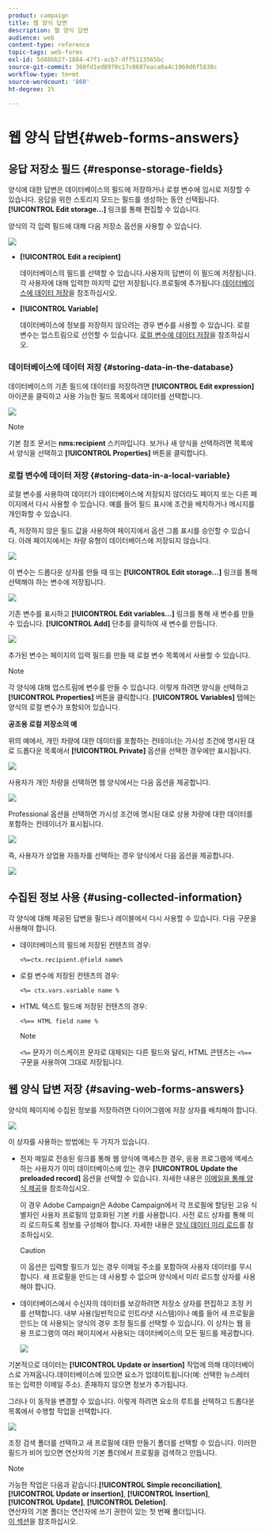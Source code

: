 ```yaml
---
product: campaign
title: 웹 양식 답변
description: 웹 양식 답변
audience: web
content-type: reference
topic-tags: web-forms
exl-id: 5d48bb27-1884-47f1-acb7-dff5113565bc
source-git-commit: 360fd1ed8970c17c0687eaca0a4c1960d6f5838c
workflow-type: tm+mt
source-wordcount: '860'
ht-degree: 1%

---
```


# 웹 양식 답변{#web-forms-answers}

## 응답 저장소 필드 {#response-storage-fields}

양식에 대한 답변은 데이터베이스의 필드에 저장하거나 로컬 변수에 임시로 저장할 수 있습니다. 응답을 위한 스토리지 모드는 필드를 생성하는 동안 선택됩니다. **[!UICONTROL Edit storage...]** 링크를 통해 편집할 수 있습니다.

양식의 각 입력 필드에 대해 다음 저장소 옵션을 사용할 수 있습니다.

![](assets/s_ncs_admin_survey_select_storage.png)

* **[!UICONTROL Edit a recipient]**

   데이터베이스의 필드를 선택할 수 있습니다.사용자의 답변이 이 필드에 저장됩니다. 각 사용자에 대해 입력한 마지막 값만 저장됩니다.프로필에 추가됩니다.[데이터베이스에 데이터 저장](#storing-data-in-the-database)을 참조하십시오.

* **[!UICONTROL Variable]**

   데이터베이스에 정보를 저장하지 않으려는 경우 변수를 사용할 수 있습니다. 로컬 변수는 업스트림으로 선언할 수 있습니다. [로컬 변수에 데이터 저장](#storing-data-in-a-local-variable)을 참조하십시오.

### 데이터베이스에 데이터 저장 {#storing-data-in-the-database}

데이터베이스의 기존 필드에 데이터를 저장하려면 **[!UICONTROL Edit expression]** 아이콘을 클릭하고 사용 가능한 필드 목록에서 데이터를 선택합니다.

![](assets/s_ncs_admin_survey_storage_type1.png)

>[!NOTE]
>
>기본 참조 문서는 **nms:recipient** 스키마입니다. 보거나 새 양식을 선택하려면 목록에서 양식을 선택하고 **[!UICONTROL Properties]** 버튼을 클릭합니다.

### 로컬 변수에 데이터 저장 {#storing-data-in-a-local-variable}

로컬 변수를 사용하여 데이터가 데이터베이스에 저장되지 않더라도 페이지 또는 다른 페이지에서 다시 사용할 수 있습니다. 예를 들어 필드 표시에 조건을 배치하거나 메시지를 개인화할 수 있습니다.

즉, 저장하지 않은 필드 값을 사용하여 페이지에서 옵션 그룹 표시를 승인할 수 있습니다. 아래 페이지에서는 차량 유형이 데이터베이스에 저장되지 않습니다.

![](assets/s_ncs_admin_survey_no_storage_variable.png)

이 변수는 드롭다운 상자를 만들 때 또는 **[!UICONTROL Edit storage...]** 링크를 통해 선택해야 하는 변수에 저장됩니다.

![](assets/s_ncs_admin_survey_no_storage_variable2.png)

기존 변수를 표시하고 **[!UICONTROL Edit variables...]** 링크를 통해 새 변수를 만들 수 있습니다. **[!UICONTROL Add]** 단추를 클릭하여 새 변수를 만듭니다.

![](assets/s_ncs_admin_survey_add_a_variable.png)

추가된 변수는 페이지의 입력 필드를 만들 때 로컬 변수 목록에서 사용할 수 있습니다.

>[!NOTE]
>
>각 양식에 대해 업스트림에 변수를 만들 수 있습니다. 이렇게 하려면 양식을 선택하고 **[!UICONTROL Properties]** 버튼을 클릭합니다. **[!UICONTROL Variables]** 탭에는 양식의 로컬 변수가 포함되어 있습니다.

**공조용 로컬 저장소의 예**

위의 예에서, 개인 차량에 대한 데이터를 포함하는 컨테이너는 가시성 조건에 명시된 대로 드롭다운 목록에서 **[!UICONTROL Private]** 옵션을 선택한 경우에만 표시됩니다.

![](assets/s_ncs_admin_survey_add_a_condition.png)

사용자가 개인 차량을 선택하면 웹 양식에서는 다음 옵션을 제공합니다.

![](assets/s_ncs_admin_survey_no_storage_conda.png)

Professional 옵션을 선택하면 가시성 조건에 명시된 대로 상용 차량에 대한 데이터를 포함하는 컨테이너가 표시됩니다.

![](assets/s_ncs_admin_survey_view_a_condition.png)

즉, 사용자가 상업용 자동차를 선택하는 경우 양식에서 다음 옵션을 제공합니다.

![](assets/s_ncs_admin_survey_no_storage_condb.png)

## 수집된 정보 사용 {#using-collected-information}

각 양식에 대해 제공된 답변을 필드나 레이블에서 다시 사용할 수 있습니다. 다음 구문을 사용해야 합니다.

* 데이터베이스의 필드에 저장된 컨텐츠의 경우:

   ```
   <%=ctx.recipient.@field name%
   ```

* 로컬 변수에 저장된 컨텐츠의 경우:

   ```
   <%= ctx.vars.variable name %
   ```

* HTML 텍스트 필드에 저장된 컨텐츠의 경우:

   ```
   <%== HTML field name %
   ```

   >[!NOTE]
   >
   >`<%=` 문자가 이스케이프 문자로 대체되는 다른 필드와 달리, HTML 콘텐츠는 `<%==` 구문을 사용하여 그대로 저장됩니다.

## 웹 양식 답변 저장 {#saving-web-forms-answers}

양식의 페이지에 수집된 정보를 저장하려면 다이어그램에 저장 상자를 배치해야 합니다.

![](assets/s_ncs_admin_survey_save_box.png)

이 상자를 사용하는 방법에는 두 가지가 있습니다.

* 전자 메일로 전송된 링크를 통해 웹 양식에 액세스한 경우, 응용 프로그램에 액세스하는 사용자가 이미 데이터베이스에 있는 경우 **[!UICONTROL Update the preloaded record]** 옵션을 선택할 수 있습니다. 자세한 내용은 [이메일을 통해 양식 제공](publishing-a-web-form.md#delivering-a-form-via-email)을 참조하십시오.

   이 경우 Adobe Campaign은 Adobe Campaign에서 각 프로필에 할당된 고유 식별자인 사용자 프로필의 암호화된 기본 키를 사용합니다. 사전 로드 상자를 통해 미리 로드하도록 정보를 구성해야 합니다. 자세한 내용은 [양식 데이터 미리 로드](publishing-a-web-form.md#pre-loading-the-form-data)를 참조하십시오.

   >[!CAUTION]
   >
   >이 옵션은 입력할 필드가 있는 경우 이메일 주소를 포함하여 사용자 데이터를 무시합니다. 새 프로필을 만드는 데 사용할 수 없으며 양식에서 미리 로드할 상자를 사용해야 합니다.

* 데이터베이스에서 수신자의 데이터를 보강하려면 저장소 상자를 편집하고 조정 키를 선택합니다. 내부 사용(일반적으로 인트라넷 시스템)이나 예를 들어 새 프로필을 만드는 데 사용되는 양식의 경우 조정 필드를 선택할 수 있습니다. 이 상자는 웹 응용 프로그램의 여러 페이지에서 사용되는 데이터베이스의 모든 필드를 제공합니다.

   ![](assets/s_ncs_admin_survey_save_box_edit.png)

기본적으로 데이터는 **[!UICONTROL Update or insertion]** 작업에 의해 데이터베이스로 가져옵니다.데이터베이스에 있으면 요소가 업데이트됩니다(예: 선택한 뉴스레터 또는 입력한 이메일 주소). 존재하지 않으면 정보가 추가됩니다.

그러나 이 동작을 변경할 수 있습니다. 이렇게 하려면 요소의 루트를 선택하고 드롭다운 목록에서 수행할 작업을 선택합니다.

![](assets/s_ncs_admin_survey_save_operation.png)

조정 검색 폴더를 선택하고 새 프로필에 대한 만들기 폴더를 선택할 수 있습니다. 이러한 필드가 비어 있으면 연산자의 기본 폴더에서 프로필을 검색하고 만듭니다.

>[!NOTE]
>
>가능한 작업은 다음과 같습니다.**[!UICONTROL Simple reconciliation]**, **[!UICONTROL Update or insertion]**, **[!UICONTROL Insertion]**, **[!UICONTROL Update]**, **[!UICONTROL Deletion]**.\
>연산자의 기본 폴더는 연산자에 쓰기 권한이 있는 첫 번째 폴더입니다.\
>[이 섹션](../../platform/using/access-management.md)을 참조하십시오.
